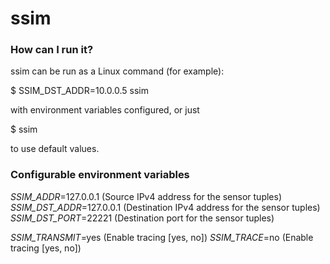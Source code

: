 # ssim 


### How can I run it? ###
ssim can be run as a Linux command (for example):     

$ SSIM_DST_ADDR=10.0.0.5 ssim    

with environment variables configured, or just   

$ ssim   

to use default values.   


### Configurable environment variables ###

*SSIM_ADDR*=127.0.0.1 (Source IPv4 address for the sensor tuples) 
*SSIM_DST_ADDR*=127.0.0.1 (Destination IPv4 address for the sensor tuples)    
*SSIM_DST_PORT*=22221 (Destination port for the sensor tuples)    

*SSIM_TRANSMIT*=yes (Enable tracing [yes, no])
*SSIM_TRACE*=no (Enable tracing [yes, no])
